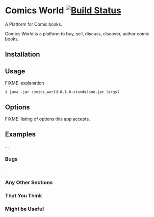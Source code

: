 # Comics World   [![Build Status](https://travis-ci.com/codespider/comics_world.svg?branch=master)](https://travis-ci.com/codespider/comics_world)

A Platform for Comic books.

Comics World is a platform to buy, sell, discuss, discover, author comic books.
## Installation


## Usage

FIXME: explanation

    $ java -jar comics_world-0.1.0-standalone.jar [args]

## Options

FIXME: listing of options this app accepts.

## Examples

...

### Bugs

...

### Any Other Sections
### That You Think
### Might be Useful
